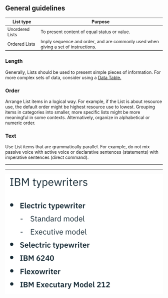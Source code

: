 ## General guidelines

| List type       | Purpose                                                                            |
|-----------------|------------------------------------------------------------------------------------|
| Unordered Lists | To present content of equal status or value.                                       |
| Ordered Lists   | Imply sequence and order, and are commonly used when giving a set of instructions. |

### Length

Generally, Lists should be used to present simple pieces of information. For more complex sets of data, consider using a [Data Table.](/components/data-table)

### Order

Arrange List items in a logical way. For example, if the List is about resource use, the default order might be highest resource use to lowest. Grouping items in categories into smaller, more specific lists might be more meaningful in some contexts. Alternatively, organize in alphabetical or numeric order.

### Text

Use List items that are grammatically parallel. For example, do not mix passive voice with active voice or declarative sentences (statements) with imperative sentences (direct command).

---
***
> 
![list example](images/list-usage-1.png)
